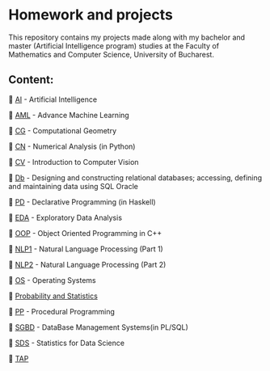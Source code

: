 # Homework and projects 
This repository contains my projects made along with my bachelor and master (Artificial Intelligence program) studies at the Faculty of Mathematics and Computer Science, University of Bucharest.

## Content:
📌 [AI](AI) - Artificial Intelligence

📌 [AML](AML) - Advance Machine Learning

📌 [CG](CG) - Computational Geometry

📌 [CN](CN) - Numerical Analysis (in Python)

📌 [CV](CV) - Introduction to Computer Vision

📌 [Db](Db) - Designing and constructing relational databases; accessing, defining and maintaining data using SQL Oracle

📌 [PD](PD) - Declarative Programming (in Haskell)

📌 [EDA](EDA) - Exploratory Data Analysis

📌 [OOP](OOP) - Object Oriented Programming in C++

📌 [NLP1](NLP1) - Natural Language Processing (Part 1)

📌 [NLP2](NLP2) - Natural Language Processing (Part 2)

📌 [OS](OS) - Operating Systems

📌 [Probability and Statistics](https://github.com/danadascalescu00/FMI/tree/master/Probability%20and%20Statistics)

📌 [PP](PP) - Procedural Programming

📌 [SGBD](SGBD) - DataBase Management Systems(in PL/SQL)

📌 [SDS](SDS) - Statistics for Data Science

📌 [TAP](TAP)
